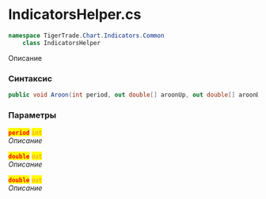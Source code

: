 
# IndicatorsHelper.cs
```csharp
namespace TigerTrade.Chart.Indicators.Common  
    class IndicatorsHelper
```

Описание

### Синтаксис
```csharp
public void Aroon(int period, out double[] aroonUp, out double[] aroonDown)
```

### Параметры  
<mark style="color:red;">**`period`**</mark> <mark style="color:coral;">`int`</mark>  
 *Описание*  
  
<mark style="color:red;">**`double`**</mark> <mark style="color:coral;">`out`</mark>  
 *Описание*  
  
<mark style="color:red;">**`double`**</mark> <mark style="color:coral;">`out`</mark>  
 *Описание*  
  

                    
                    